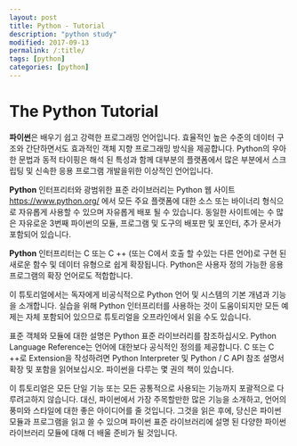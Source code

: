 ```yaml
---
layout: post
title: Python - Tutorial
description: "python study"
modified: 2017-09-13
permalink: /:title/
tags: [python]
categories: [python]
---
```



# The Python Tutorial

**파이썬**은 배우기 쉽고 강력한 프로그래밍 언어입니다. 효율적인 높은 수준의 데이터 구조와 간단하면서도 효과적인 객체 지향 프로그래밍 방식을 제공합니다. Python의 우아한 문법과 동적 타이핑은 해석 된 특성과 함께 대부분의 플랫폼에서 많은 부분에서 스크립팅 및 신속한 응용 프로그램 개발을위한 이상적인 언어입니다. 

**Python** 인터프리터와 광범위한 표준 라이브러리는 Python 웹 사이트 https://www.python.org/ 에서 모든 주요 플랫폼에 대한 소스 또는 바이너리 형식으로 자유롭게 사용할 수 있으며 자유롭게 배포 될 수 있습니다. 동일한 사이트에는 수 많은 자유로운 3번째 파이썬의 모듈, 프로그램 및 도구의 배포판 및 포인터, 추가 문서가 포함되어 있습니다. 

**Python** 인터프리터는 C 또는 C ++ (또는 C에서 호출 할 수있는 다른 언어)로 구현 된 새로운 함수 및 데이터 유형으로 쉽게 확장됩니다. Python은 사용자 정의 가능한 응용 프로그램의 확장 언어로도 적합합니다. 

이 튜토리얼에서는 독자에게 비공식적으로 Python 언어 및 시스템의 기본 개념과 기능을 소개합니다. 실습을 위해 Python 인터프리터를 사용하는 것이 도움이되지만 모든 예제는 자체 포함되어 있으므로 튜토리얼을 오프라인에서 읽을 수도 있습니다. 

표준 객체와 모듈에 대한 설명은 Python 표준 라이브러리를 참조하십시오. Python Language Reference는 언어에 대한보다 공식적인 정의를 제공합니다. C 또는 C ++로 Extension을 작성하려면 Python Interpreter 및 Python / C API 참조 설명서 확장 및 포함을 읽어보십시오. 파이썬을 다루는 몇 권의 책이 있습니다. 

이 튜토리얼은 모든 단일 기능 또는 모든 공통적으로 사용되는 기능까지 포괄적으로 다루려고하지 않습니다. 대신, 파이썬에서 가장 주목할만한 많은 기능을 소개하고, 언어의 풍미와 스타일에 대한 좋은 아이디어를 줄 것입니다. 그것을 읽은 후에, 당신은 파이썬 모듈과 프로그램을 읽고 쓸 수 있으며 파이썬 표준 라이브러리에 설명 된 다양한 파이썬 라이브러리 모듈에 대해 더 배울 준비가 될 것입니다.